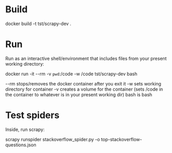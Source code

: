 Build
============

docker build -t tst/scrapy-dev .


Run
============

Run as an interactive shell/environment that includes files from your present working directory:

docker run -it --rm -v `pwd`:/code -w /code tst/scrapy-dev bash

--rm stops/removes the docker container after you exit it 
-w sets working directory for container
-v creates a volume for the container (sets /code in the container to whatever is in your present working dir)
bash is bash


Test spiders
============

Inside, run scrapy:

scrapy runspider stackoverflow_spider.py -o top-stackoverflow-questions.json